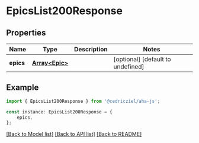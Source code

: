 # EpicsList200Response


## Properties

Name | Type | Description | Notes
------------ | ------------- | ------------- | -------------
**epics** | [**Array&lt;Epic&gt;**](Epic.md) |  | [optional] [default to undefined]

## Example

```typescript
import { EpicsList200Response } from '@cedricziel/aha-js';

const instance: EpicsList200Response = {
    epics,
};
```

[[Back to Model list]](../README.md#documentation-for-models) [[Back to API list]](../README.md#documentation-for-api-endpoints) [[Back to README]](../README.md)
